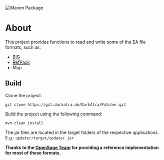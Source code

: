 ![Maven Package](https://github.com/DarkAtra/bfme2-modding-utils/workflows/Maven%20Package/badge.svg)

# About
This project provides functions to read and write some of the EA file formats, such as:
- [BIG](https://github.com/TheAssemblyArmada/Thyme/wiki/BIG-File-Format)
- [RefPack](http://wiki.niotso.org/RefPack#Bitstream_specification)
- Map

## Build
Clone the project:
```
git clone https://git.darkatra.de/DarkAtra/Patcher.git
```
Build the project using the following command:
```
mvn clean install
```
The jar files are located in the target folders of the respective applications. E.g.: `updater/target/updater.jar`

**Thanks to the [OpenSage Team](https://github.com/OpenSAGE/OpenSAGE) for providing a reference implementation for most of these formats.**
